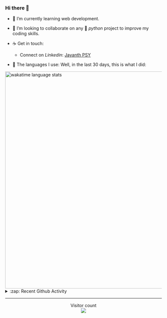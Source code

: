 ### Hi there 👋

- 🌱 I’m currently learning web development.

- 👯 I’m looking to collaborate on any :snake: *python* project to improve my coding skills.

- ☕ Get in touch:
  +  Connect on *Linkedin*: [Jayanth PSY](https://www.linkedin.com/in/jayanth-p-b3924812a/)

<!--- ⚡ Fun fact: *Python* is older than *C++* and *Java*. -->

- :memo: The languages I use: Well, in the last 30 days, this is what I did:

<img src="https://wakatime.com/share/@j_tesla/4d0b7d1e-6b31-4b03-accf-374d3ed5433f.png" alt="wakatime language stats" width="700"/>

<details>
  <summary>:zap: Recent Github Activity</summary>
  
<!--START_SECTION:activity-->
1. 🗣 Commented on [#15](https://github.com/shrinish123/GuessMovie/issues/15) in [shrinish123/GuessMovie](https://github.com/shrinish123/GuessMovie)
2. 🗣 Commented on [#15](https://github.com/shrinish123/GuessMovie/issues/15) in [shrinish123/GuessMovie](https://github.com/shrinish123/GuessMovie)
3. 🗣 Commented on [#16](https://github.com/shrinish123/GuessMovie/issues/16) in [shrinish123/GuessMovie](https://github.com/shrinish123/GuessMovie)
4. ❗️ Opened issue [#16](https://github.com/shrinish123/GuessMovie/issues/16) in [shrinish123/GuessMovie](https://github.com/shrinish123/GuessMovie)
5. 💪 Opened PR [#15](https://github.com/shrinish123/GuessMovie/pull/15) in [shrinish123/GuessMovie](https://github.com/shrinish123/GuessMovie)
<!--END_SECTION:activity-->

</details>

-----

<p align="center"> 
  Visitor count<br>
  <img src="https://profile-counter.glitch.me/j-tesla/count.svg" />
</p>












<!--
**j-tesla/j-tesla** is a ✨ _special_ ✨ repository because its `README.md` (this file) appears on your GitHub profile.

Here are some ideas to get you started:

- 🔭 I’m currently working on ...
- 🌱 I’m currently learning ...
- 👯 I’m looking to collaborate on ...
- 🤔 I’m looking for help with ...
- 💬 Ask me about ...
- 📫 How to reach me: ...
- 😄 Pronouns: ...
- ⚡ Fun fact: ...
-->

